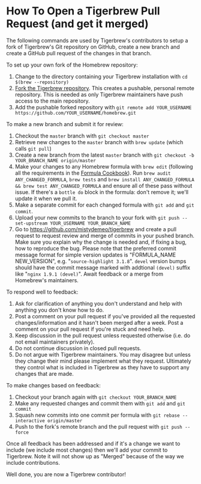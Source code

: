# How To Open a Tigerbrew Pull Request (and get it merged)
The following commands are used by Tigerbrew's contributors to setup a fork of Tigerbrew's Git repository on GitHub, create a new branch and create a GitHub pull request of the changes in that branch.

To set up your own fork of the Homebrew repository:

1. Change to the directory containing your Tigerbrew installation with `cd $(brew --repository)`
2. [Fork the Tigerbrew repository](https://github.com/mistydemeo/tigerbrew/fork). This creates a pushable, personal remote repository. This is needed as only Tigerbrew maintainers have push access to the main repository.
3. Add the pushable forked repository with `git remote add YOUR_USERNAME https://github.com/YOUR_USERNAME/homebrew.git`

To make a new branch and submit it for review:

1. Checkout the `master` branch with `git checkout master`
2. Retrieve new changes to the `master` branch with `brew update` (which calls `git pull`)
3. Create a new branch from the latest `master` branch with `git checkout -b YOUR_BRANCH_NAME origin/master`
4. Make your changes to any Homebrew formula with `brew edit` (following all the requirements in the [Formula Cookbook](Formula-Cookbook.md)). Run `brew audit ANY_CHANGED_FORMULA`, `brew tests` and `brew install ANY_CHANGED_FORMULA && brew test ANY_CHANGED_FORMULA` and ensure all of these pass without issue. If there's a `bottle do` block in the formula: don't remove it; we'll update it when we pull it.
5. Make a separate commit for each changed formula with `git add` and `git commit`.
6. Upload your new commits to the branch to your fork with `git push --set-upstream YOUR_USERNAME YOUR_BRANCH_NAME`
7. Go to https://github.com/mistydemeo/tigerbrew and create a pull request to request review and merge of commits in your pushed branch. Make sure you explain why the change is needed and, if fixing a bug, how to reproduce the bug. Please note that the preferred commit message format for simple version updates is "FORMULA_NAME NEW_VERSION", e.g. "`source-highlight 3.1.8`". `devel` version bumps should have the commit message marked with addtional `(devel)` suffix like "`nginx 1.9.1 (devel)`". Await feedback or a merge from Homebrew's maintainers.

To respond well to feedback:

1. Ask for clarification of anything you don't understand and help with anything you don't know how to do.
2. Post a comment on your pull request if you've provided all the requested changes/information and it hasn't been merged after a week. Post a comment on your pull request if you're stuck and need help.
3. Keep discussion in the pull request unless requested otherwise (i.e. do not email maintainers privately).
4. Do not continue discussion in closed pull requests.
5. Do not argue with Tigerbrew maintainers. You may disagree but unless they change their mind please implement what they request. Ultimately they control what is included in Tigerbrew as they have to support any changes that are made.

To make changes based on feedback:

1. Checkout your branch again with `git checkout YOUR_BRANCH_NAME`
2. Make any requested changes and commit them with `git add` and `git commit`
3. Squash new commits into one commit per formula with `git rebase --interactive origin/master`
4. Push to the fork's remote branch and the pull request with `git push --force`

Once all feedback has been addressed and if it's a change we want to include (we include most changes) then we'll add your commit to Tigerbrew. Note it will not show up as "Merged" because of the way we include contributions.

Well done, you are now a Tigerbrew contributor!
